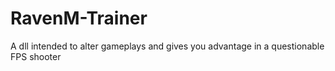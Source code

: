 # RavenM-Trainer
A dll intended to alter gameplays and gives you advantage in a questionable FPS shooter
